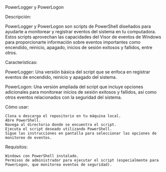 PowerLogger y PowerLogon

Descripción:

PowerLogger y PowerLogon son scripts de PowerShell diseñados para ayudarte a monitorear y registrar eventos del sistema en tu computadora. 
Estos scripts aprovechan las capacidades del Visor de eventos de Windows para proporcionarte información sobre eventos importantes como encendido, reinicio, apagado, inicios de sesión exitosos y fallidos, entre otros.

Características:

PowerLogger: Una versión básica del script que se enfoca en registrar eventos de encendido, reinicio y apagado del sistema.

PowerLogon: Una versión ampliada del script que incluye opciones adicionales para monitorear inicios de sesión exitosos y fallidos, así como otros eventos relacionados con la seguridad del sistema.

Cómo usar:

    Clona o descarga el repositorio en tu máquina local.
    Abre PowerShell.
    Navega al directorio donde se encuentra el script.
    Ejecuta el script deseado utilizando PowerShell.
    Sigue las instrucciones en pantalla para seleccionar las opciones de monitoreo de eventos.

Requisitos:

    Windows con PowerShell instalado.
    Permisos de administrador para ejecutar el script (especialmente para PowerLogon, que monitorea eventos de seguridad).
